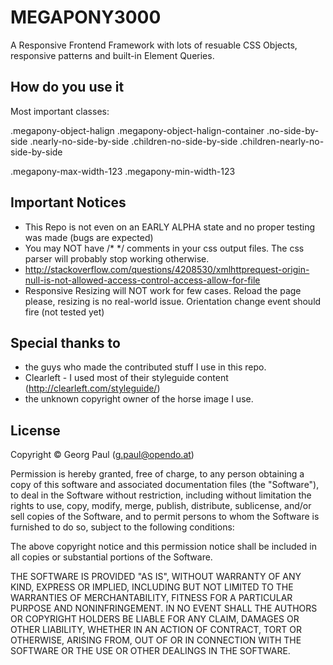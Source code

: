 MEGAPONY3000
============
A Responsive Frontend Framework with lots of resuable CSS Objects, responsive patterns and built-in Element Queries.


How do you use it
-------------------------
Most important classes:

.megapony-object-halign
.megapony-object-halign-container
.no-side-by-side
.nearly-no-side-by-side
.children-no-side-by-side
.children-nearly-no-side-by-side

.megapony-max-width-123
.megapony-min-width-123


Important Notices
-------------------------
* This Repo is not even on an EARLY ALPHA state and no proper testing was made (bugs are expected)
* You may NOT have /* */ comments in your css output files. The css parser will probably stop working otherwise.
* http://stackoverflow.com/questions/4208530/xmlhttprequest-origin-null-is-not-allowed-access-control-access-allow-for-file
* Responsive Resizing will NOT work for few cases. Reload the page please, resizing is no real-world issue. Orientation change event should fire (not tested yet)


Special thanks to
-------------------------
* the guys who made the contributed stuff I use in this repo.
* Clearleft - I used most of their styleguide content (http://clearleft.com/styleguide/)
* the unknown copyright owner of the horse image I use.


License
-------------------------
Copyright &copy; Georg Paul (g.paul@opendo.at)

Permission is hereby granted, free of charge, to any person obtaining a copy of this software and associated documentation files (the "Software"), to deal in the Software without restriction, including without limitation the rights to use, copy, modify, merge, publish, distribute, sublicense, and/or sell copies of the Software, and to permit persons to whom the Software is furnished to do so, subject to the following conditions:

The above copyright notice and this permission notice shall be included in all copies or substantial portions of the Software.

THE SOFTWARE IS PROVIDED "AS IS", WITHOUT WARRANTY OF ANY KIND, EXPRESS OR IMPLIED, INCLUDING BUT NOT LIMITED TO THE WARRANTIES OF MERCHANTABILITY, FITNESS FOR A PARTICULAR PURPOSE AND NONINFRINGEMENT. IN NO EVENT SHALL THE AUTHORS OR COPYRIGHT HOLDERS BE LIABLE FOR ANY CLAIM, DAMAGES OR OTHER LIABILITY, WHETHER IN AN ACTION OF CONTRACT, TORT OR OTHERWISE, ARISING FROM, OUT OF OR IN CONNECTION WITH THE SOFTWARE OR THE USE OR OTHER DEALINGS IN THE SOFTWARE.